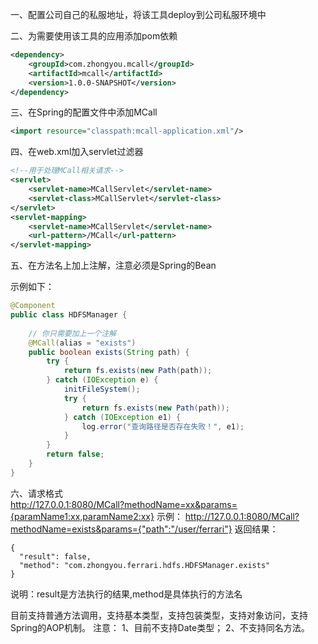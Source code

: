 一、配置公司自己的私服地址，将该工具deploy到公司私服环境中

二、为需要使用该工具的应用添加pom依赖
```xml
<dependency>
    <groupId>com.zhongyou.mcall</groupId>
    <artifactId>mcall</artifactId>
    <version>1.0.0-SNAPSHOT</version>
</dependency>
```
    
三、在Spring的配置文件中添加MCall
```xml
<import resource="classpath:mcall-application.xml"/>
```
    
四、在web.xml加入servlet过滤器
```xml
<!--用于处理MCall相关请求-->
<servlet>
    <servlet-name>MCallServlet</servlet-name>
    <servlet-class>MCallServlet</servlet-class>
</servlet>
<servlet-mapping>
    <servlet-name>MCallServlet</servlet-name>
    <url-pattern>/MCall</url-pattern>
</servlet-mapping>
```

五、在方法名上加上注解，注意必须是Spring的Bean

示例如下：
```java
@Component
public class HDFSManager {
    
    // 你只需要加上一个注解
    @MCall(alias = "exists")
    public boolean exists(String path) {
        try {
            return fs.exists(new Path(path));
        } catch (IOException e) {
            initFileSystem();
            try {
                return fs.exists(new Path(path));
            } catch (IOException e1) {
                log.error("查询路径是否存在失败！", e1);
            }
        }
        return false;
    }
}
```
六、请求格式    
    http://127.0.0.1:8080/MCall?methodName=xx&params={paramName1:xx,paramName2:xx}
示例：
    http://127.0.0.1:8080/MCall?methodName=exists&params={"path":"/user/ferrari"}
返回结果：

    {
      "result": false,
      "method": "com.zhongyou.ferrari.hdfs.HDFSManager.exists"
    }
说明：result是方法执行的结果,method是具体执行的方法名

目前支持普通方法调用，支持基本类型，支持包装类型，支持对象访问，支持Spring的AOP机制。
注意：
1、目前不支持Date类型；
2、不支持同名方法。
